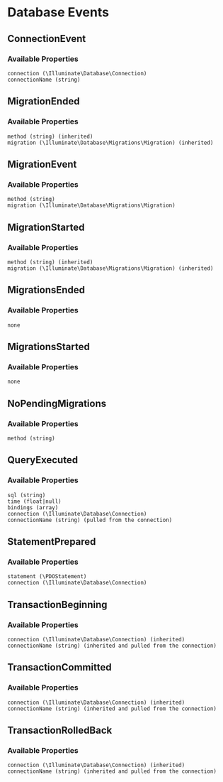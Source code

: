 # Database Events

## ConnectionEvent

### Available Properties

    connection (\Illuminate\Database\Connection)
    connectionName (string)

## MigrationEnded

### Available Properties

    method (string) (inherited)
    migration (\Illuminate\Database\Migrations\Migration) (inherited)

## MigrationEvent

### Available Properties

    method (string)
    migration (\Illuminate\Database\Migrations\Migration)

## MigrationStarted

### Available Properties

    method (string) (inherited)
    migration (\Illuminate\Database\Migrations\Migration) (inherited)

## MigrationsEnded

### Available Properties

    none

## MigrationsStarted

### Available Properties

    none

## NoPendingMigrations

### Available Properties

    method (string)

## QueryExecuted

### Available Properties

    sql (string)
    time (float|null)
    bindings (array)
    connection (\Illuminate\Database\Connection)
    connectionName (string) (pulled from the connection)

## StatementPrepared

### Available Properties

    statement (\PDOStatement)
    connection (\Illuminate\Database\Connection)

## TransactionBeginning

### Available Properties

    connection (\Illuminate\Database\Connection) (inherited)
    connectionName (string) (inherited and pulled from the connection)

## TransactionCommitted

### Available Properties

    connection (\Illuminate\Database\Connection) (inherited)
    connectionName (string) (inherited and pulled from the connection)

## TransactionRolledBack

### Available Properties

    connection (\Illuminate\Database\Connection) (inherited)
    connectionName (string) (inherited and pulled from the connection)

